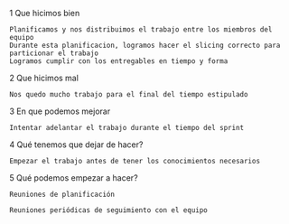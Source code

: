 1 Que hicimos bien

    Planificamos y nos distribuimos el trabajo entre los miembros del equipo
    Durante esta planificacion, logramos hacer el slicing correcto para particionar el trabajo
    Logramos cumplir con los entregables en tiempo y forma

2 Que hicimos mal

    Nos quedo mucho trabajo para el final del tiempo estipulado

3 En que podemos mejorar

    Intentar adelantar el trabajo durante el tiempo del sprint
    
4 Qué tenemos que dejar de hacer?

    Empezar el trabajo antes de tener los conocimientos necesarios

5 Qué podemos empezar a hacer?

    Reuniones de planificación

    Reuniones periódicas de seguimiento con el equipo


